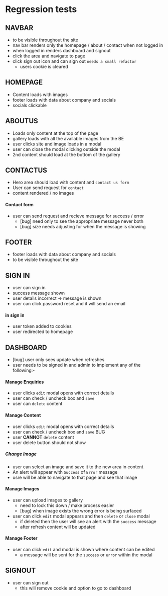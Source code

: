# Regression tests

## NAVBAR

- to be visible throughout the site
- nav bar renders only the homepage / about / contact when not logged in
- when logged in renders dashboard and signout
- click the area and navigate to page
- click sign out icon and can sign out `needs a small refactor`
  - users cookie is cleared

## HOMEPAGE

- Content loads with images
- footer loads with data about company and socials
- socials clickable

## ABOUTUS

- Loads only content at the top of the page
- gallery loads with all the available images from the BE
- user clicks site and image loads in a modal
- user can close the modal clicking outside the modal
- 2nd content should load at the bottom of the gallery

## CONTACTUS

- Hero area should load with content and `contact us form`
- User can send request for `contact`
- content rendered / no images

#### Contact form

- user can send request and recieve message for success / error
  - [bug] need only to see the appropriate message never both
  - [bug] size needs adjusting for when the message is showing

## FOOTER

- footer loads with data about company and socials
- to be visible throughout the site

## SIGN IN

- user can sign in
- success message shown
- user details incorrect -> message is shown
- user can click password reset and it will send an email

#### in sign in

- user token added to cookies
- user redirected to homepage

## DASHBOARD

- [bug] user only sees update when refreshes
- user needs to be signed in and admin to implement any of the following:-

#### Manage Enquiries

- user clicks `edit` modal opens with correct details
- user can check / uncheck box and `save`
- user can `delete` content

#### Manage Content

- user clicks `edit` modal opens with correct details
- user can check / uncheck box and `save` BUG
- user **CANNOT** `delete` content
- user delete button should not show

##### Change Image

- user can select an image and save it to the new area in content
- An alert will appear with `Success` of `Error` message
- usre will be able to navigate to that page and see that image

#### Manage Images

- user can upload images to gallery
  - need to lock this down / make process easier
  - [bug] when image exists the wrong error is being surfaced
- user can click `edit` modal appears and then `delete` or `close` modal
  - if deleted then the user will see an alert with the `success` message
  - after refresh content will be updated

#### Manage Footer

- user can click `edit` and modal is shown where content can be edited
  - a message will be sent for the `success` or `error` within the modal

## SIGNOUT

- user can sign out
  - this will remove cookie and option to go to dashboard
